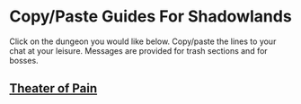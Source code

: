 # Copy/Paste Guides For Shadowlands

Click on the dungeon you would like below.
Copy/paste the lines to your chat at your leisure. Messages are provided for trash sections and for bosses.

## [Theater of Pain](./theater-of-pain.md)
